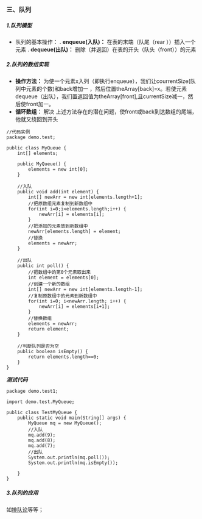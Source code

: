 ### 三、队列
##### 1.队列模型
* 队列的基本操作：
. **enqueue(入队)：** 在表的末端（队尾（rear ））插入一个元素
. **dequeue(出队)：** 删除（并返回）在表的开头（队头（front））的元素
##### 2.队列的数组实现
* **操作方法：** 为使一个元素x入列（即执行enqueue），我们让courrentSize(队列中元素的个数)和back增加一 ，然后位置theArray[back]=x。若使元素dequeue（出队），我们置返回值为theArray[front],且currentSize减一，然后使front加一。
* **循环数组：** 解决 上述方法存在的潜在问题，使front或back到达数组的尾端，他就又绕回到开头
```
//代码实例
package demo.test;

public class MyQueue {
    int[] elements;

    public MyQueue() {
        elements = new int[0];
    }

    //入队
    public void add(int element) {
        int[] newArr = new int[elements.length+1];
        //把原数组元素复制到新数组中
        for(int i=0;i<elements.length;i++) {
            newArr[i] = elements[i];
        }
        //把添加的元素放到新数组中
        newArr[elements.length] = element;
        //替换
        elements = newArr;
    }

    //出队
    public int poll() {
        //把数组中的第0个元素取出来
        int element = elements[0];
        //创建一个新的数组
        int[] newArr = new int[elements.length-1];
        //复制原数组中的元素到新数组中
        for(int i=0; i<newArr.length; i++) {
            newArr[i] = elements[i+1];
        }
        //替换数组
        elements = newArr;
        return element;
    }

    //判断队列是否为空
    public boolean isEmpty() {
        return elements.length==0;
    }
}
```
***测试代码***
```
package demo.test1;

import demo.test.MyQueue;

public class TestMyQueue {
    public static void main(String[] args) {
        MyQueue mq = new MyQueue();
        //入队
        mq.add(9);
        mq.add(8);
        mq.add(7);
        //出队
        System.out.println(mq.poll());
        System.out.println(mq.isEmpty());

    }
}
```
##### 3.队列的应用
如[排队论]()等等；

